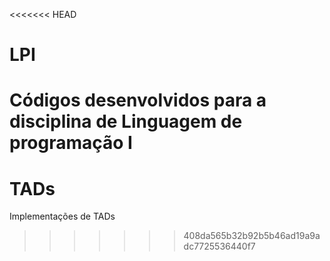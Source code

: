 <<<<<<< HEAD
# LPI
Códigos desenvolvidos para a disciplina de Linguagem de programação I
=======
# TADs
Implementações de TADs
>>>>>>> 408da565b32b92b5b46ad19a9adc7725536440f7
